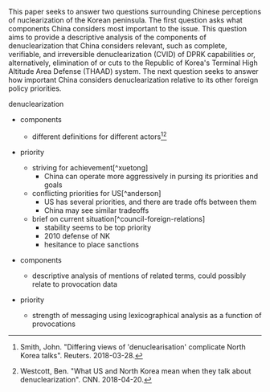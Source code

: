 This paper seeks to answer two questions surrounding Chinese perceptions of nuclearization of the Korean peninsula. The first question asks what components China considers most important to the issue. This question aims to provide a descriptive analysis of the components of denuclearization that China considers relevant, such as complete, verifiable, and irreversible denuclearization (CVID) of DPRK capabilities or, alternatively, elimination of or cuts to the Republic of Korea's Terminal High Altitude Area Defense (THAAD) system. The next question seeks to answer how important China considers denuclearization relative to its other foreign policy priorities.

denuclearization
- components
  - different definitions for different actors[^def-reuters][^def-cnn]
- priority
  - striving for achievement[^xuetong]
    - China can operate more aggressively in pursing its priorities and goals
  - conflicting priorities for US[^anderson]
    - US has several priorities, and there are trade offs between them
    - China may see similar tradeoffs
  - brief on current situation[^council-foreign-relations]
    - stability seems to be top priority
    - 2010 defense of NK
    - hesitance to place sanctions


- components
  - descriptive analysis of mentions of related terms, could possibly relate to provocation data
- priority
  - strength of messaging using lexicographical analysis as a function of provocations

[^def-reuters]: Smith, John. "Differing views of 'denuclearisation' complicate North Korea talks". Reuters. 2018-03-28.
[^def-cnn]: Westcott, Ben. "What US and North Korea mean when they talk about denuclearization". CNN. 2018-04-20.
